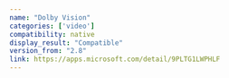 ```yaml
---
name: "Dolby Vision"
categories: ['video']
compatibility: native
display_result: "Compatible"
version_from: "2.8"
link: https://apps.microsoft.com/detail/9PLTG1LWPHLF
---
```

